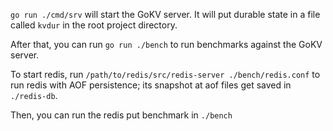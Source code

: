 `go run ./cmd/srv` will start the GoKV server. It will put durable state in a
file called `kvdur` in the root project directory.

After that, you can run `go run ./bench` to run benchmarks against the GoKV
server.

To start redis, run `/path/to/redis/src/redis-server ./bench/redis.conf` to run
redis with AOF persistence; its snapshot at aof files get saved in
`./redis-db`.

Then, you can run the redis put benchmark in `./bench`

